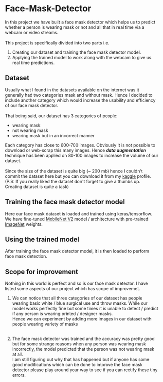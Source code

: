 # Face-Mask-Detector
In this project we have built a face mask detector which helps us to predict whether a person is wearing mask or not and all that in real time via a webcam or video streams. <br/><br/>
This project is specifically divided into two parts i.e.
  1. Creating our dataset and training the face mask detector model.
  2. Applying the trained model to work along with the webcam to give us real time predictions.

## Dataset
Usually what I found in the datasets available on the internet was it generally had two categories mask and without mask. Hence I decided to include another category which would increase the usability and efficiency of our face mask detector. <br/> <br/>
That being said, our dataset has 3 categories of people:
- wearing mask
- not wearing mask
- wearing mask but in an incorrect manner

Each category has close to 600-700 images. Obviously it is not possible to download or web-scrap this many images. Hence **_data augmentation_** technique has been applied on 80-100 images to increase the volume of our dataset. <br/> <br/>
Since the size of the dataset is quite big (~ 200 mb) hence I couldn't commit the dataset here but you can download it from my [kaggle](https://www.kaggle.com/spandanpatnaik09/face-mask-detectormask-not-mask-incorrect-mask) profile. <br/>
(P.S: If you really liked the dataset don't forget to give a thumbs up. Creating dataset is quite a task)

## Training the face mask detector model
Here our face mask dataset is loaded and trained using keras/tensorflow. <br/>
We have fine-tuned [MobileNet V2](https://arxiv.org/abs/1801.04381) model / architecture with pre-trained [ImageNet](http://www.image-net.org/) weights.

## Using the trained model
After training the face mask detector model, it is then loaded to perform face mask detection.

## Scope for improvement
Nothing in this world is perfect and so is our face mask detector. I have listed some aspects of our project which has scope of improvemet.
1. We can notice that all three categories of our dataset has people wearing basic white / blue surgical use and throw masks. While our model works perfectly fine but some times it is unable to detect / predict if any person is wearing printed / designer masks.<br/>
Hence we can experiment by adding more images in our dataset with people wearing variety of masks <br/> <br/>

2. The face mask detector was trained and the accuracy was pretty good but for some strange reasons when any person was wearing mask incorrectly, the model predicted that the person was not wearing mask at all. <br/>
I am still figuring out why that has happened but if anyone has some good modifications which can be done to improve the face mask detector please play around your way to see if you can rectify these tiny errors.
